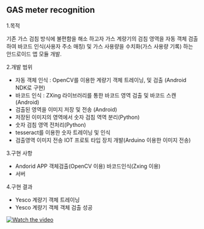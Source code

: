 

**GAS meter recognition**
---------------------

1.목적

기존 가스 검침 방식에 불편함을 해소 하고자 가스 계량기의 검침 영역을 자동 객체 검출 하여 바코드 인식(사용자 주소 매칭) 및 가스 사용량을 수치화(가스 사용량 기록) 하는 안드로이드 앱 모듈 개발. 

2.개발 범위

 - 자동 객체 인식 : OpenCV를 이용한 계량기 객체 트레이닝, 및 검출 (Android NDK로 구현)
 - 바코드 인식 : ZXing 라이브러리를 통한 바코드 영역 검출 및 바코드 스캔 (Android) 
 - 검출된 영역을 이미지 저장 및 전송 (Android)
 - 저장된 이미지의 영역에서 숫자 검침 역역 분리(Python)
 - 숫자 검침 영역 전처리(Python)
 - tesseract를 이용한 숫자 트레이닝 및 인식
 - 검출영역 이미지 전송 IOT 프로토 타입 장치 개발(Arduino 이용한 이미지 전송)

3.구현 사항
   
 - Andorid APP
      객체검출(OpenCV 이용)
      바코드인식(Zxing 이용) 
 - 서버
	  
	  
4.구현 결과
	
 - Yesco 계량기 객체 트레이닝 
 - Yesco 계량기 객체 객체 검출 성공


[![Watch the video](http://reebot.io:8083/images/gitimage/intro_grs_img.png)](https://youtu.be/5mNENdAQnIQ)
